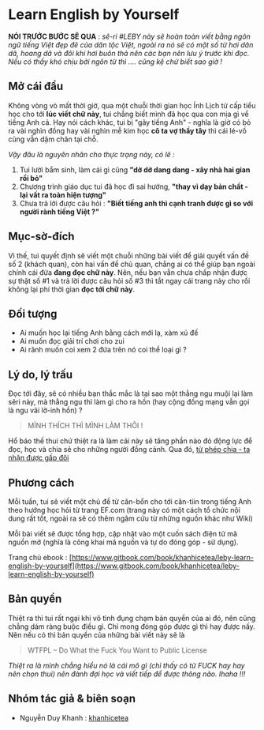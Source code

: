 # Learn English by Yourself

**NÓI TRƯỚC BƯỚC SẼ QUA** : _sê-ri \#LEBY này sẽ hoàn toàn viết bằng ngôn ngữ tiếng Việt đẹp đẽ của dân tộc Việt, ngoài ra nó sẽ có một số từ hơi dân dã, hoang dã và đôi khi hơi buôn thả nên các bạn nên lưu ý trước khi đọc. Nếu có thấy khó chịu bởi ngôn từ thì .... cũng kệ chứ biết sao giờ !_

## Mở cái đầu

Không vòng vò mất thời giờ, qua một chuỗi thời gian học Ính Lịch từ cấp tiểu học cho tới **lúc viết chữ này**, tui chẳng biết mình đã học qua con mịa gì về tiếng Anh cả. Hay nói cách khác, tui bị "gãy tiếng Anh" - nghĩa là giờ có bỏ ra vài nghìn đồng hay vài nghìn mễ kim học **cô ta vợ thầy tây** thì cái lé-vồ cũng vẫn dậm chân tại chỗ.

_Vậy đâu là nguyên nhân cho thực trạng này, có lẽ :_

1. Tui lười bẩm sinh, làm cái gì cũng **"dở dở dang dang - xây nhà hai gian rồi bỏ"**
2. Chương trình giáo dục tui đã học đi sai hướng, **"thay vì dạy bản chất - lại vất ra toàn hiện tượng"**
3. Chưa trả lời được câu hỏi : **"Biết tiếng anh thì cạnh tranh được gì so với người rành tiếng Việt ?"**

## Mục-sờ-đích

Vì thế, tui quyết định sẽ viết một chuỗi những bài viết để giải quyết vấn đề số 2 \(khách quan\), còn hai vấn đề chủ quan, chẳng ai có thể giúp bạn ngoài chính cái đứa **đang đọc chữ này**. Nên, nếu bạn vẫn chưa chấp nhận được sự thật số \#1 và trả lời được câu hỏi số \#3 thì tắt ngay cái trang này cho rồi không lại phí thời gian **đọc tới chữ này**.

## Đối tượng

* Ai muốn học lại tiếng Anh bằng cách mới lạ, xàm xú đế
* Ai muốn đọc giải trí chơi cho zui
* Ai rãnh muốn coi xem 2 đứa trên nó coi thể loại gì ?

## Lý do, lý trấu

Đọc tới đây, sẽ có nhiều bạn thắc mắc là tại sao một thằng ngu muội lại làm sêri này, mà thằng ngu thì làm gì cho ra hồn \(hay cộng đồng mạng vẫn gọi là ngu vãi lờ-inh hồn\) ?

> MÌNH THÍCH THÌ MÌNH LÀM THÔI !

Hổ báo thế thui chứ thiệt ra là làm cái này sẽ tăng phần nào đó động lực để đọc, học và chia sẻ cho những người đồng cảnh. Qua đó, [từ phép chia - ta nhận được gấp đôi](/post/random-riddle-about-number/)

## Phương cách

Mỗi tuần, tui sẽ viết một chủ đề từ căn-bổn cho tới căn-tiin trong tiếng Anh theo hướng học hỏi từ trang EF.com \(trang này có một cách tổ chức nội dung rất tốt, ngoài ra sẽ có thêm ngâm cứu từ những nguồn khác như Wiki\)

Mỗi bài viết sẽ được tổng hợp, cập nhật vào một cuốn sách điện tử mã nguồn mở \(nghĩa là công khai mã nguồn và tự do đóng góp - sử dụng\).

Trang chủ ebook : [https://www.gitbook.com/book/khanhicetea/leby-learn-english-by-yourself](https://www.gitbook.com/book/khanhicetea/leby-learn-english-by-yourself)

## Bản quyền

Thiệt ra thì tui rất ngại khi vô tình đụng chạm bản quyền của ai đó, nên cũng chẳng dám ràng buộc điều gì. Chỉ mong đóng góp được gì thì hay được nấy. Nên nếu có thì bản quyền của những bài viết này sẽ là

> WTFPL – Do What the Fuck You Want to Public License

_Thiệt ra là mình chẳng hiểu nó là cái mô gì \(chỉ thấy có từ FUCK hay hay nên chọn thui\) nên đành đợi học và viết tiếp để được thông não. Ihaha !!!_

## Nhóm tác giả & biên soạn

* Nguyễn Duy Khanh : [khanhicetea](https://khanhicetea.com)



